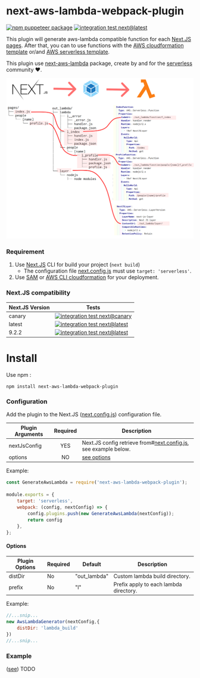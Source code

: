 # next-aws-lambda-webpack-plugin

[![npm puppeteer package](https://img.shields.io/npm/v/next-aws-lambda-webpack-plugin.svg)](https://www.npmjs.com/package/next-aws-lambda-webpack-plugin)
[![integration test next@latest](https://github.com/vincent-herlemont/next-aws-lambda-webpack-plugin/workflows/integration%20test%20next@latest/badge.svg?branch=master)](https://github.com/vincent-herlemont/next-aws-lambda-webpack-plugin/actions)

This plugin will generate aws-lambda compatible function for each [Next.JS pages](https://nextjs.org/docs/basic-features/pages). 
After that, you can to use functions with the [AWS cloudformation template](https://aws.amazon.com/cloudformation/resources/templates/) or/and [AWS serverless template](https://docs.aws.amazon.com/serverless-application-model/latest/developerguide/what-is-sam.html).

This plugin use [next-aws-lambda](https://github.com/danielcondemarin/serverless-next.js/tree/master/packages/next-aws-lambda) package,
 create by and for the [serverless](https://serverless.com/) community :heart:.

![next-aws-lambda-webpack-plugin](./assets/next-aws-lambda-webpack-plugin.png)
 
### Requirement

1. Use [Next.JS](https://nextjs.org/docs/getting-started) CLI for build your project (`next build`)
    * The configuration file [next.config.js](https://nextjs.org/docs/api-reference/next.config.js/build-target) must use `target: 'serverless'`.
2. Use [SAM](https://docs.aws.amazon.com/serverless-application-model/latest/developerguide/what-is-sam.html) or [AWS CLI cloudformation](https://docs.aws.amazon.com/cli/latest/reference/cloudformation/index.html) for your deployment. 

### Next.JS compatibility
| Next.JS Version | Tests |
| --------------- | ----- |
| canary          | [![integration test next@canary](https://github.com/vincent-herlemont/next-aws-lambda-webpack-plugin/workflows/integration%20test%20next@canary/badge.svg)](https://github.com/vincent-herlemont/next-aws-lambda-webpack-plugin/actions) |
| latest          | [![integration test next@latest](https://github.com/vincent-herlemont/next-aws-lambda-webpack-plugin/workflows/integration%20test%20next@latest/badge.svg?branch=master)](https://github.com/vincent-herlemont/next-aws-lambda-webpack-plugin/actions) |
| 9.2.2           | [![integration test next@latest](https://github.com/vincent-herlemont/next-aws-lambda-webpack-plugin/workflows/integration%20test%20next@9.2.2/badge.svg?branch=master)](https://github.com/vincent-herlemont/next-aws-lambda-webpack-plugin/actions) |

# Install

Use npm :
```
npm install next-aws-lambda-webpack-plugin
```

### Configuration

Add the plugin to the Next.JS ([next.config.js](https://nextjs.org/docs/api-reference/next.config.js/custom-webpack-config)) configuration file.

| Plugin Arguments    |Required       |Description|
| ------------------- |:-------------:|-----------|
| nextJsConfig        | YES           | Next.JS config retrieve from#[next.config.js](https://nextjs.org/docs/api-reference/next.config.js/custom-webpack-config), see example below.  |
| options             | NO            | [see options](#options) |

Example:
```Javascript
const GenerateAwsLambda = require('next-aws-lambda-webpack-plugin');

module.exports = {
    target: 'serverless',
    webpack: (config, nextConfig) => {
        config.plugins.push(new GenerateAwsLambda(nextConfig));
        return config
    },
};
```

#### Options

| Plugin Options | Required | Default      | Description                            |
| -------------- | -------- | ----------   | -------------------------------------  |
| distDir        | No       | "out_lambda" | Custom lambda build directory.         |
| prefix         | No       | "l"          | Prefix apply to each lambda directory. |

Example:
```Javascript
//...snip...
new AwsLambdaGenerator(nextConfig,{
    distDir: 'lambda_build'
})
//...snip...
```

### Example

([see](https://github.com/vincent-herlemont/next-aws-lambda-webpack-plugin/tree/master/example)) TODO
